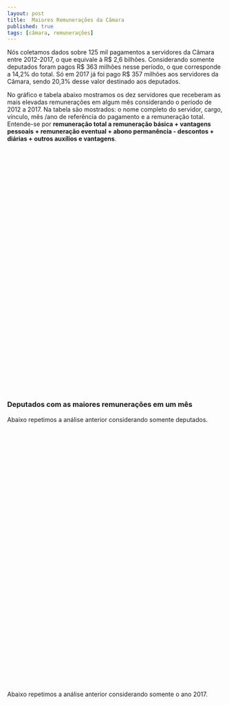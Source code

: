 ```yaml
---
layout: post
title:  Maiores Remunerações da Câmara
published: true
tags: [câmara, remunerações]
---
```







Nós coletamos dados sobre 125 mil pagamentos a servidores da Câmara entre 2012-2017, o que equivale à R$ 2,6 bilhões. Considerando somente deputados foram pagos R$ 363 milhões nesse período, o que corresponde a 14,2% do total. Só em 2017 já foi pago R$ 357 milhões aos servidores da Câmara, sendo 20,3% desse valor destinado aos deputados.

No gráfico e tabela abaixo mostramos os dez servidores que receberam as mais elevadas remunerações em algum mês considerando o período de 2012 a 2017. Na tabela são mostrados: o nome completo do servidor, cargo, vínculo, mês /ano de referência do pagamento e a remuneração total. Entende-se por **remuneração total a remuneração básica + vantagens pessoais + remuneração eventual + abono permanência - descontos + diárias + outros auxílios e vantagens**.

&nbsp;&nbsp;&nbsp;


<!--html_preserve--><div id="htmlwidget-8b6c78c7cbfafcf75a57" style="width:100%;height:500px;" class="highchart html-widget"></div>
<script type="application/json" data-for="htmlwidget-8b6c78c7cbfafcf75a57">{"x":{"hc_opts":{"title":{"text":null},"yAxis":{"title":{"text":null}},"credits":{"enabled":false},"exporting":{"enabled":false},"plotOptions":{"series":{"turboThreshold":0},"treemap":{"layoutAlgorithm":"squarified"},"bubble":{"minSize":5,"maxSize":25}},"annotationsOptions":{"enabledButtons":false},"tooltip":{"delayForDisplay":10},"chart":{"type":"column"},"xAxis":{"categories":["\"JOAO MARCOS FERREIRA CANTARINO\"","\"GUILHERME CRUZ DE SOUZA COELHO\"","\"CAJAR ONESIMO RIBEIRO NARDES\"","\"CLEUZA PEREIRA DO NASCIMENTO\"","\"JONES ALEXANDRE MARTINS\"","\"NIVALDO FERREIRA DE ALBUQUERQUE NETO\"","\"WADIH NEMER DAMOUS FILHO\"","\"LUCIANO FRED BRAGA PENHA\"","\"ADMAR GONZAGA NETO\"","\"LUZIA MARIA FERREIRA\""]},"series":[{"data":[96224.08,61393.44,61341.3,61237.03,61237.03,61237.03,59689.06,59657.28,55380.82,53023.17],"name":"Nome dos servidores"}]},"theme":{"chart":{"backgroundColor":"transparent"}},"conf_opts":{"global":{"Date":null,"VMLRadialGradientURL":"http =//code.highcharts.com/list(version)/gfx/vml-radial-gradient.png","canvasToolsURL":"http =//code.highcharts.com/list(version)/modules/canvas-tools.js","getTimezoneOffset":null,"timezoneOffset":0,"useUTC":true},"lang":{"contextButtonTitle":"Chart context menu","decimalPoint":".","downloadJPEG":"Download JPEG image","downloadPDF":"Download PDF document","downloadPNG":"Download PNG image","downloadSVG":"Download SVG vector image","drillUpText":"Back to {series.name}","invalidDate":null,"loading":"Loading...","months":["January","February","March","April","May","June","July","August","September","October","November","December"],"noData":"No data to display","numericSymbols":["k","M","G","T","P","E"],"printChart":"Print chart","resetZoom":"Reset zoom","resetZoomTitle":"Reset zoom level 1:1","shortMonths":["Jan","Feb","Mar","Apr","May","Jun","Jul","Aug","Sep","Oct","Nov","Dec"],"thousandsSep":" ","weekdays":["Sunday","Monday","Tuesday","Wednesday","Thursday","Friday","Saturday"]}},"type":"chart","fonts":[],"debug":false},"evals":[],"jsHooks":[]}</script><!--/html_preserve-->


<!--html_preserve--><div id="htmlwidget-1df84b65d6929957aa9e" style="width:100%;height:auto;" class="datatables html-widget"></div>
<script type="application/json" data-for="htmlwidget-1df84b65d6929957aa9e">{"x":{"filter":"none","data":[["\"JOAO MARCOS FERREIRA CANTARINO\"","\"GUILHERME CRUZ DE SOUZA COELHO\"","\"CAJAR ONESIMO RIBEIRO NARDES\"","\"CLEUZA PEREIRA DO NASCIMENTO\"","\"JONES ALEXANDRE MARTINS\"","\"NIVALDO FERREIRA DE ALBUQUERQUE NETO\"","\"WADIH NEMER DAMOUS FILHO\"","\"LUCIANO FRED BRAGA PENHA\"","\"ADMAR GONZAGA NETO\"","\"LUZIA MARIA FERREIRA\""],["\"ANALISTA LEGISLATIVO\"","\"DEPUTADO\"","\"DEPUTADO\"","\"DEPUTADO\"","\"DEPUTADO\"","\"DEPUTADO\"","\"DEPUTADO\"","\"DEPUTADO\"","\"ANALISTA LEGISLATIVO\"","\"DEPUTADO\""],["\"QUADRO EFETIVO\"","\"PARLAMENTAR\"","\"PARLAMENTAR\"","\"PARLAMENTAR\"","\"PARLAMENTAR\"","\"PARLAMENTAR\"","\"PARLAMENTAR\"","\"PARLAMENTAR\"","\"QUADRO EFETIVO\"","\"PARLAMENTAR\""],[5,6,6,6,6,6,6,5,3,5],[2017,2016,2016,2016,2016,2016,2015,2016,2014,2017],[96224.08,61393.44,61341.3,61237.03,61237.03,61237.03,59689.06,59657.28,55380.82,53023.17]],"container":"<table class=\"display\">\n  <thead>\n    <tr>\n      <th>Nome<\/th>\n      <th>Cargo<\/th>\n      <th>Vínculo<\/th>\n      <th>Mês<\/th>\n      <th>Ano<\/th>\n      <th>Remuneração Total (R$)<\/th>\n    <\/tr>\n  <\/thead>\n<\/table>","options":{"paging":false,"info":false,"searching":false,"columnDefs":[{"className":"dt-right","targets":[3,4,5]}],"order":[],"autoWidth":false,"orderClasses":false,"rowCallback":"function(row, data) {\nDTWidget.formatCurrency(this, row, data, 5, '', 2, 3, '.', ',', true);\n}"}},"evals":["options.rowCallback"],"jsHooks":[]}</script><!--/html_preserve-->


&nbsp;&nbsp;&nbsp;

### Deputados com as maiores remunerações em um mês

Abaixo repetimos a análise anterior considerando somente deputados.



&nbsp;&nbsp;&nbsp;


<!--html_preserve--><div id="htmlwidget-8b9097b53475dc33b993" style="width:100%;height:500px;" class="highchart html-widget"></div>
<script type="application/json" data-for="htmlwidget-8b9097b53475dc33b993">{"x":{"hc_opts":{"title":{"text":null},"yAxis":{"title":{"text":null}},"credits":{"enabled":false},"exporting":{"enabled":false},"plotOptions":{"series":{"turboThreshold":0},"treemap":{"layoutAlgorithm":"squarified"},"bubble":{"minSize":5,"maxSize":25}},"annotationsOptions":{"enabledButtons":false},"tooltip":{"delayForDisplay":10},"chart":{"type":"column"},"xAxis":{"categories":["\"GUILHERME CRUZ DE SOUZA COELHO\"","\"CAJAR ONESIMO RIBEIRO NARDES\"","\"CLEUZA PEREIRA DO NASCIMENTO\"","\"JONES ALEXANDRE MARTINS\"","\"NIVALDO FERREIRA DE ALBUQUERQUE NETO\"","\"WADIH NEMER DAMOUS FILHO\"","\"LUCIANO FRED BRAGA PENHA\"","\"LUZIA MARIA FERREIRA\"","\"MARIA LAURA MONTEZA DE SOUZA CARNEIRO\"","\"AUREO LIDIO MOREIRA RIBEIRO\""]},"series":[{"data":[61393.44,61341.3,61237.03,61237.03,61237.03,59689.06,59657.28,53023.17,52338.02,51942.98],"name":"Nome dos deputados"}]},"theme":{"chart":{"backgroundColor":"transparent"}},"conf_opts":{"global":{"Date":null,"VMLRadialGradientURL":"http =//code.highcharts.com/list(version)/gfx/vml-radial-gradient.png","canvasToolsURL":"http =//code.highcharts.com/list(version)/modules/canvas-tools.js","getTimezoneOffset":null,"timezoneOffset":0,"useUTC":true},"lang":{"contextButtonTitle":"Chart context menu","decimalPoint":".","downloadJPEG":"Download JPEG image","downloadPDF":"Download PDF document","downloadPNG":"Download PNG image","downloadSVG":"Download SVG vector image","drillUpText":"Back to {series.name}","invalidDate":null,"loading":"Loading...","months":["January","February","March","April","May","June","July","August","September","October","November","December"],"noData":"No data to display","numericSymbols":["k","M","G","T","P","E"],"printChart":"Print chart","resetZoom":"Reset zoom","resetZoomTitle":"Reset zoom level 1:1","shortMonths":["Jan","Feb","Mar","Apr","May","Jun","Jul","Aug","Sep","Oct","Nov","Dec"],"thousandsSep":" ","weekdays":["Sunday","Monday","Tuesday","Wednesday","Thursday","Friday","Saturday"]}},"type":"chart","fonts":[],"debug":false},"evals":[],"jsHooks":[]}</script><!--/html_preserve-->

&nbsp;&nbsp;



<!--html_preserve--><div id="htmlwidget-89c9a8f4904bd1123eaf" style="width:100%;height:auto;" class="datatables html-widget"></div>
<script type="application/json" data-for="htmlwidget-89c9a8f4904bd1123eaf">{"x":{"filter":"none","data":[["\"GUILHERME CRUZ DE SOUZA COELHO\"","\"CAJAR ONESIMO RIBEIRO NARDES\"","\"CLEUZA PEREIRA DO NASCIMENTO\"","\"JONES ALEXANDRE MARTINS\"","\"NIVALDO FERREIRA DE ALBUQUERQUE NETO\"","\"WADIH NEMER DAMOUS FILHO\"","\"LUCIANO FRED BRAGA PENHA\"","\"LUZIA MARIA FERREIRA\"","\"MARIA LAURA MONTEZA DE SOUZA CARNEIRO\"","\"AUREO LIDIO MOREIRA RIBEIRO\""],[6,6,6,6,6,6,5,5,12,9],[2016,2016,2016,2016,2016,2015,2016,2017,2015,2016],[61393.44,61341.3,61237.03,61237.03,61237.03,59689.06,59657.28,53023.17,52338.02,51942.98]],"container":"<table class=\"display\">\n  <thead>\n    <tr>\n      <th>Nome<\/th>\n      <th>Mês<\/th>\n      <th>Ano<\/th>\n      <th>Remuneração Total (R$)<\/th>\n    <\/tr>\n  <\/thead>\n<\/table>","options":{"paging":false,"info":false,"searching":false,"columnDefs":[{"className":"dt-right","targets":[1,2,3]}],"order":[],"autoWidth":false,"orderClasses":false,"rowCallback":"function(row, data) {\nDTWidget.formatCurrency(this, row, data, 3, '', 2, 3, '.', ',', true);\n}"}},"evals":["options.rowCallback"],"jsHooks":[]}</script><!--/html_preserve-->

&nbsp;&nbsp;&nbsp;

Abaixo repetimos a análise anterior considerando somente o ano 2017.

<!--html_preserve--><div id="htmlwidget-86c46d9eb467dbc53887" style="width:100%;height:500px;" class="highchart html-widget"></div>
<script type="application/json" data-for="htmlwidget-86c46d9eb467dbc53887">{"x":{"hc_opts":{"title":{"text":null},"yAxis":{"title":{"text":null}},"credits":{"enabled":false},"exporting":{"enabled":false},"plotOptions":{"series":{"turboThreshold":0},"treemap":{"layoutAlgorithm":"squarified"},"bubble":{"minSize":5,"maxSize":25}},"annotationsOptions":{"enabledButtons":false},"tooltip":{"delayForDisplay":10},"chart":{"type":"column"},"xAxis":{"categories":["\"LUZIA MARIA FERREIRA\"","\"ARTHUR VIRGILIO DO CARMO RIBEIRO BISNETO\"","\"ATILA SIDNEY LINS ALBUQUERQUE\"","\"PAULO SALIM MALUF\"","\"VINICIUS DE AZEVEDO GURGEL\"","\"GUILHERME MUSSI FERREIRA\"","\"WLADIMIR AFONSO DA COSTA RABELO\"","\"VINICIUS DE AZEVEDO GURGEL\"","\"GUILHERME MUSSI FERREIRA\"","\"GUILHERME MUSSI FERREIRA\""]},"series":[{"data":[53023.17,44280.61,43532.88,43532.88,43302.79,42583.23,41463.27,40535.06,39581.81,39319.76],"name":"Nome dos deputados"}]},"theme":{"chart":{"backgroundColor":"transparent"}},"conf_opts":{"global":{"Date":null,"VMLRadialGradientURL":"http =//code.highcharts.com/list(version)/gfx/vml-radial-gradient.png","canvasToolsURL":"http =//code.highcharts.com/list(version)/modules/canvas-tools.js","getTimezoneOffset":null,"timezoneOffset":0,"useUTC":true},"lang":{"contextButtonTitle":"Chart context menu","decimalPoint":".","downloadJPEG":"Download JPEG image","downloadPDF":"Download PDF document","downloadPNG":"Download PNG image","downloadSVG":"Download SVG vector image","drillUpText":"Back to {series.name}","invalidDate":null,"loading":"Loading...","months":["January","February","March","April","May","June","July","August","September","October","November","December"],"noData":"No data to display","numericSymbols":["k","M","G","T","P","E"],"printChart":"Print chart","resetZoom":"Reset zoom","resetZoomTitle":"Reset zoom level 1:1","shortMonths":["Jan","Feb","Mar","Apr","May","Jun","Jul","Aug","Sep","Oct","Nov","Dec"],"thousandsSep":" ","weekdays":["Sunday","Monday","Tuesday","Wednesday","Thursday","Friday","Saturday"]}},"type":"chart","fonts":[],"debug":false},"evals":[],"jsHooks":[]}</script><!--/html_preserve-->


<!--html_preserve--><div id="htmlwidget-b0dc4d9aae1df8102b43" style="width:100%;height:auto;" class="datatables html-widget"></div>
<script type="application/json" data-for="htmlwidget-b0dc4d9aae1df8102b43">{"x":{"filter":"none","data":[["\"LUZIA MARIA FERREIRA\"","\"ARTHUR VIRGILIO DO CARMO RIBEIRO BISNETO\"","\"ATILA SIDNEY LINS ALBUQUERQUE\"","\"PAULO SALIM MALUF\"","\"VINICIUS DE AZEVEDO GURGEL\"","\"GUILHERME MUSSI FERREIRA\"","\"WLADIMIR AFONSO DA COSTA RABELO\"","\"VINICIUS DE AZEVEDO GURGEL\"","\"GUILHERME MUSSI FERREIRA\"","\"GUILHERME MUSSI FERREIRA\""],[5,6,3,3,5,2,3,4,5,6],[2017,2017,2017,2017,2017,2017,2017,2017,2017,2017],[53023.17,44280.61,43532.88,43532.88,43302.79,42583.23,41463.27,40535.06,39581.81,39319.76]],"container":"<table class=\"display\">\n  <thead>\n    <tr>\n      <th>Nome<\/th>\n      <th>Mês<\/th>\n      <th>Ano<\/th>\n      <th>Remuneração Total (R$)<\/th>\n    <\/tr>\n  <\/thead>\n<\/table>","options":{"paging":false,"info":false,"searching":false,"columnDefs":[{"className":"dt-right","targets":[1,2,3]}],"order":[],"autoWidth":false,"orderClasses":false,"rowCallback":"function(row, data) {\nDTWidget.formatCurrency(this, row, data, 3, '', 2, 3, '.', ',', true);\n}"}},"evals":["options.rowCallback"],"jsHooks":[]}</script><!--/html_preserve-->

